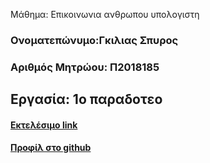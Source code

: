  Μάθημα: Επικοινωνια ανθρωπου υπολογιστη

### Ονοματεπώνυμο:Γκιλιας Σπυρος
### Αριθμός Μητρώου: Π2018185

## Εργασία: 1ο παραδοτεο

#### [Εκτελέσιμο link](https://asciinema.org/a/275361)
#### [Προφίλ στο github](https://github.com/Gkilias90)

